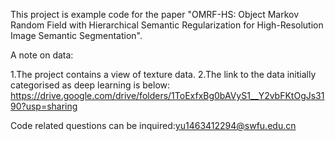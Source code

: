 This project is example code for the paper "OMRF-HS: Object Markov Random Field with Hierarchical Semantic Regularization for High-Resolution Image Semantic Segmentation".

A note on data:

  1.The project contains a view of texture data.
  2.The link to the data initially categorised as deep learning is below: 
    https://drive.google.com/drive/folders/1ToExfxBg0bAVyS1__Y2vbFKtOgJs3190?usp=sharing

  
Code related questions can be inquired:yu1463412294@swfu.edu.cn

